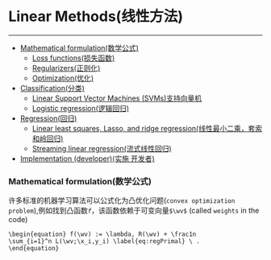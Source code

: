 # Linear Methods(线性方法)
---
- <a href="#mathematical-formulation">Mathematical formulation(数学公式)</a>
    - <a href="#loss-functions">Loss functions(损失函数)</a>
    - <a href="#regularizers">Regularizers(正则化)</a>
    - <a href="#optimization">Optimization(优化)</a>
- <a href="#classification">Classification(分类)</a>
    - <a href="#svm">Linear Support Vector Machines (SVMs)支持向量机</a>
    - <a href="#logistic-regression">Logistic regression(逻辑回归)</a>
- <a href="#regression">Regression(回归)</a>
    - <a href="#linear-least-squares_lasso_ridge-regression">Linear least squares, Lasso, and ridge regression(线性最小二乘，套索和岭回归)</a>
    - <a href="#streaming-linear-regression">Streaming linear regression(流式线性回归)</a>
- <a href="#implementation-developer">Implementation (developer)(实施 开发者)</a>

### <a id="mathematical-formulation">Mathematical formulation(数学公式)</a>
许多标准的机器学习算法可以公式化为凸优化问题(`convex optimization problem`),例如找到凸函数<code>$f$</code>，该函数依赖于可变向量<code>$\wv$</code> (called <code>weights</code> in the code)




<code>\begin{equation}
    f(\wv) := \lambda\, R(\wv) +
    \frac1n \sum_{i=1}^n L(\wv;\x_i,y_i)
    \label{eq:regPrimal}
    \ .
\end{equation}</code>





